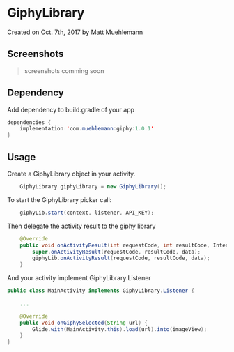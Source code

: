 # GiphyLibrary

Created on Oct. 7th, 2017 by Matt Muehlemann

## Screenshots
> screenshots comming soon

## Dependency
Add dependency to build.gradle of your app

```java
dependencies {
    implementation 'com.muehlemann:giphy:1.0.1'
}
```

## Usage
Create a GiphyLibrary object in your activity.
```java
    GiphyLibrary giphyLibrary = new GiphyLibrary();
```

To start the GiphyLibrary picker call:
```java
    giphyLib.start(context, listener, API_KEY);
```

Then delegate the activity result to the giphy library
```java
    @Override
    public void onActivityResult(int requestCode, int resultCode, Intent data) {
        super.onActivityResult(requestCode, resultCode, data);
        giphyLib.onActivityResult(requestCode, resultCode, data);
    }
```

And your activity implement GiphyLibrary.Listener
```java
public class MainActivity implements GiphyLibrary.Listener {
        
    ...

    @Override
    public void onGiphySelected(String url) {
        Glide.with(MainActivity.this).load(url).into(imageView);
    }
}
```
